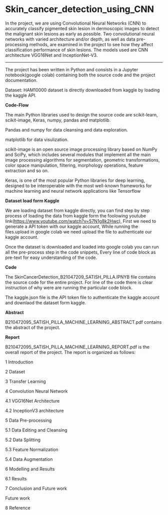 # Skin_cancer_detection_using_CNN

In the project, we are using Convolutional Neural Networks (CNN) to accurately classify pigmented skin lesion in dermoscopic images to detect the malignant skin lesions as early as possible. Two convolutional neural networks with varied architecture and/or depth, as well as data pre-processing methods, are examined in the project to see how they affect classification performance of skin lesions. The models used are CNN architecture VGG16Net and InceptionNet-V3. 

***
The project has been written in Python and consists in a Jupyter notebook(google colab) containing both the source code and the project documentation. 

Dataset: HAM10000 dataset is directly downloaded from kaggle by loading the kaggle API.

**Code-Flow**

The main Python libraries used to design the source code are scikit-learn, scikit-image, Keras, numpy, pandas and matplotlib.

Pandas and numpy for data cleansing and data exploration.

matplotlib for data visulization.

scikit-image is an open source image processing library based on NumPy and SciPy, which includes several modules that implement all the main image processing algorithms for segmentation, geometric transformations, color space manipulation, filtering, morphology operations, feature extraction and so on. 

Keras, is one of the most popular Python libraries for deep learning, designed to be interoperable with the most well-known frameworks for machine learning and neural network applications like Tensorflow

**Dataset load form Kaggle**

We are loading dataset from kaggle directly, you can find step by step process of loading the data from kaggle form the foolowing youtube link(https://www.youtube.com/watch?v=57N1g8k2Hwc), First we need to generate a API token with our kaggle account, While running the files.upload in google colab we need upload the file to authenticate our kaggle account.  

Once the dataset is downloaded and loaded into google colab you can run all the pre-process step in the code snippets, Every line of code block as pre-text for easy understanding of the code. 


**Code**

The SkinCancerDetection_B21047209_SATISH_PILLA.IPNYB file contains the source code for the entire project. For line of the code there is clear instruction of why were are running the particular code block.

The kaggle.json file is the API token file to authenticate the kaggle account and downlaod the dataset form kaggle. 

**Abstract**

B210472095_SATISH_PILLA_MACHINE_LEARNING_ABSTRACT.pdf contains the abstract of the project.

**Report**

B210472095_SATISH_PILLA_MACHINE_LEARNING_REPORT.pdf is the overall report of the project. The report is organized as follows:

1 Introduction	

2 Dataset	

3 Transfer Learning	

4 Convolution Neural Network	

4.1 VGG16Net Architecture	

4.2 InceptionV3 architecture	

5 Data Pre-processing	

5.1 Data Editing and Cleansing	

5.2 Data Splitting	

5.3 Feature Normalization	

5.4 Data Augmentation	

6 Modelling and Results

6.1 Results

7 Conclusion and Future work

Future work

8 Reference

